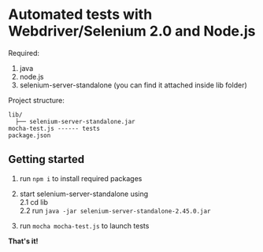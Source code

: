 # Automated tests with Webdriver/Selenium 2.0 and Node.js

<!-- TODO: how to clone && cd -->

Required: 

1) java <br>
2) node.js <br>
3) selenium-server-standalone (you can find it attached inside lib folder) <br>

Project structure:

```
lib/
  ├── selenium-server-standalone.jar
mocha-test.js ------ tests
package.json

```

## Getting started

1. run `npm i` to install required packages
2. start selenium-server-standalone using <br>
2.1	cd lib  <br>
2.2	run `java -jar selenium-server-standalone-2.45.0.jar` <br>

3. run `mocha mocha-test.js` to launch tests 
	


**That's it!**
